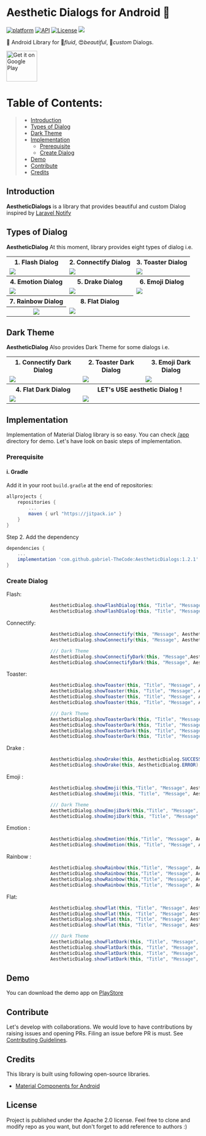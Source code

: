# Aesthetic Dialogs for Android 📱
[![platform](https://img.shields.io/badge/platform-Android-yellow.svg)](https://www.android.com)
[![API](https://img.shields.io/badge/API-15%2B-brightgreen.svg?style=plastic)](https://android-arsenal.com/api?level=14)
[![License](https://img.shields.io/badge/license-Apache%202-4EB1BA.svg?style=flat-square)](https://www.apache.org/licenses/LICENSE-2.0.html)
[![](https://jitpack.io/v/gabriel-TheCode/AestheticDialogs.svg)](https://jitpack.io/#gabriel-TheCode/AestheticDialogs)

📱 Android Library for 💫*fluid*, 😍*beautiful*, 🎨*custom*  Dialogs.

<a href="https://play.google.com/store/apps/details?id=com.thecode.sample">
    <img alt="Get it on Google Play"
        height="80"
        src="https://play.google.com/intl/en_us/badges/images/generic/en_badge_web_generic.png" />
</a>

# Table of Contents:
> - [ Introduction ](#introduction)
> - [ Types of Dialog ](#types)
> - [ Dark Theme ](#dark)
> - [ Implementation ](#implementation)
>    - [ Prerequisite ](#prerequisite)
>    - [ Create Dialog ](#createDialog)
> - [ Demo ](#demo)
> - [ Contribute ](#contribute)
> - [ Credits ](#credits)

<a name="introduction"></a>
## Introduction
**AestheticDialogs** is a library that provides beautiful and custom Dialog inspired by [Laravel Notify](https://github.com/mckenziearts/laravel-notify)

<a name="types"></a>
## Types of Dialog
**AestheticDialog** At this moment, library provides eight types of dialog i.e.

<table style="width:100%">
  <tr>
    <th>1. Flash Dialog</th>
    <th>2. Connectify Dialog</th>
    <th>3. Toaster Dialog</th>
  </tr>
  <tr>
    <td><img src="https://github.com/gabriel-TheCode/AndroidLibrariesAssets/raw/master/AestheticDialogs/flash.gif"/></td>
    <td><img src="https://github.com/gabriel-TheCode/AndroidLibrariesAssets/raw/master/AestheticDialogs/connectify.gif"/></td>
    <td><img src="https://github.com/gabriel-TheCode/AndroidLibrariesAssets/raw/master/AestheticDialogs/toaster.gif"/></td>
  </tr>
  <tr>
    <th>4. Emotion Dialog</th>
    <th>5. Drake Dialog</th>
    <th>6. Emoji Dialog</th>
  </tr>
  <tr>
    <td><img src="https://github.com/gabriel-TheCode/AndroidLibrariesAssets/raw/master/AestheticDialogs/emotion.gif"/></td>
    <td><img src="https://github.com/gabriel-TheCode/AndroidLibrariesAssets/raw/master/AestheticDialogs/drake.gif"/></td>
    <td><img src="https://github.com/gabriel-TheCode/AndroidLibrariesAssets/raw/master/AestheticDialogs/emoji.gif"/></td>
  </tr>
  
   <tr>
    <th>7. Rainbow Dialog</th>
    <th>8. Flat Dialog</th>
  </tr>

   <tr>
    <th><img src="https://github.com/gabriel-TheCode/AndroidLibrariesAssets/raw/master/AestheticDialogs/rainbow.png"/></th>
    <td><img src="https://github.com/gabriel-TheCode/AndroidLibrariesAssets/raw/master/AestheticDialogs/flat.png"/></td>

  </tr>
</table>

<a name="dark"></a>
## Dark Theme
**AestheticDialog** Also provides Dark Theme for some dialogs i.e.

<table style="width:100%">
  <tr>
    <th>1. Connectify Dark Dialog</th>
    <th>2. Toaster Dark Dialog</th>
    <th>3. Emoji Dark Dialog</th>
  </tr>
  <tr>
    <td><img src="https://github.com/gabriel-TheCode/AndroidLibrariesAssets/raw/master/AestheticDialogs/connectify-dark.png"/></td>
    <td><img src="https://github.com/gabriel-TheCode/AndroidLibrariesAssets/raw/master/AestheticDialogs/toaster-dark.png"/></td>
     <td><img src="https://github.com/gabriel-TheCode/AndroidLibrariesAssets/raw/master/AestheticDialogs/emoji-dark.png"/></td>
  </tr>
  <tr>
    <th>4. Flat Dark Dialog</th>
    <th colspan="2">LET's USE aesthetic Dialog !</th>
    <tr>
    <td><img src="https://github.com/gabriel-TheCode/AndroidLibrariesAssets/raw/master/AestheticDialogs/flat-dark.png"/></td>
    <td colspan="2"><img src="https://github.com/gabriel-TheCode/AndroidLibrariesAssets/raw/master/AestheticDialogs/presentation.png"/></td>
     
  </tr>
  </tr>
</table>

<a name="implementation"></a>
## Implementation
Implementation of Material Dialog library is so easy. You can check [/app](/app) directory for demo. Let's have look on basic steps of implementation.
<a name="prerequisite"></a>
### Prerequisite
#### i. Gradle

Add it in your root `build.gradle` at the end of repositories:

```gradle
allprojects {
	repositories {
		...
		maven { url "https://jitpack.io" }
	}
}
```

Step 2. Add the dependency

```gradle
dependencies {
	...
	implementation 'com.github.gabriel-TheCode:AestheticDialogs:1.2.1'
}
```

<a name="createDialog"></a>
### Create Dialog

Flash:

``` java
                AestheticDialog.showFlashDialog(this, "Title", "Message", AestheticDialog.SUCCESS);
                AestheticDialog.showFlashDialog(this, "Title", "Message", AestheticDialog.ERROR);
```

Connectify:

``` java
                AestheticDialog.showConnectify(this, "Message", AestheticDialog.SUCCESS);
                AestheticDialog.showConnectify(this, "Message", AestheticDialog.ERROR);

                /// Dark Theme
                AestheticDialog.showConnectifyDark(this, "Message",AestheticDialog.SUCCESS);
                AestheticDialog.showConnectifyDark(this, "Message", AestheticDialog.ERROR);
```

Toaster:

``` java
                AestheticDialog.showToaster(this, "Title", "Message", AestheticDialog.ERROR);
                AestheticDialog.showToaster(this, "Title", "Message", AestheticDialog.SUCCESS);
                AestheticDialog.showToaster(this, "Title", "Message", AestheticDialog.WARNING);
                AestheticDialog.showToaster(this, "Title", "Message", AestheticDialog.INFO);

                /// Dark Theme
                AestheticDialog.showToasterDark(this, "Title", "Message", AestheticDialog.ERROR);
                AestheticDialog.showToasterDark(this, "Title", "Message", AestheticDialog.SUCCESS);
                AestheticDialog.showToasterDark(this, "Title", "Message", AestheticDialog.WARNING);
                AestheticDialog.showToasterDark(this, "Title", "Message", AestheticDialog.INFO);
```

Drake :

``` java
                AestheticDialog.showDrake(this, AestheticDialog.SUCCESS);
                AestheticDialog.showDrake(this, AestheticDialog.ERROR);
```

Emoji :

``` java
                AestheticDialog.showEmoji(this,"Title", "Message", AestheticDialog.SUCCESS);
                AestheticDialog.showEmoji(this, "Title", "Message", AestheticDialog.ERROR);

                /// Dark Theme
                AestheticDialog.showEmojiDark(this,"Title", "Message", AestheticDialog.SUCCESS);
                AestheticDialog.showEmojiDark(this, "Title", "Message", AestheticDialog.ERROR);
```

Emotion :

``` java
                AestheticDialog.showEmotion(this,"Title", "Message", AestheticDialog.SUCCESS);
                AestheticDialog.showEmotion(this, "Title", "Message", AestheticDialog.ERROR);
```

Rainbow :

``` java
                AestheticDialog.showRainbow(this,"Title", "Message", AestheticDialog.SUCCESS);
                AestheticDialog.showRainbow(this,"Title", "Message", AestheticDialog.ERROR);
                AestheticDialog.showRainbow(this,"Title", "Message", AestheticDialog.WARNING);
                AestheticDialog.showRainbow(this,"Title", "Message", AestheticDialog.INFO);
```

Flat:

``` java
                AestheticDialog.showFlat(this, "Title", "Message", AestheticDialog.ERROR);
                AestheticDialog.showFlat(this, "Title", "Message", AestheticDialog.SUCCESS);
                AestheticDialog.showFlat(this, "Title", "Message", AestheticDialog.WARNING);
                AestheticDialog.showFlat(this, "Title", "Message", AestheticDialog.INFO);

                /// Dark Theme
                AestheticDialog.showFlatDark(this, "Title", "Message", AestheticDialog.ERROR);
                AestheticDialog.showFlatDark(this, "Title", "Message", AestheticDialog.SUCCESS);
                AestheticDialog.showFlatDark(this, "Title", "Message", AestheticDialog.WARNING);
                AestheticDialog.showFlatDark(this, "Title", "Message", AestheticDialog.INFO);
```


<a name="demo"></a>
## Demo
You can download the demo app on [PlayStore](https://play.google.com/store/apps/details?id=com.thecode.sample)

<a name="contribute"></a>
## Contribute
Let's develop with collaborations. We would love to have contributions by raising issues and opening PRs. Filing an issue before PR is must.
See [Contributing Guidelines](CONTRIBUTING.md).

<a name="credits"></a>
## Credits
This library is built using following open-source libraries.
- [Material Components for Android](https://github.com/material-components/material-components-android)

## License
Project is published under the Apache 2.0 license. Feel free to clone and modify repo as you want, but don't forget to add reference to authors :)
